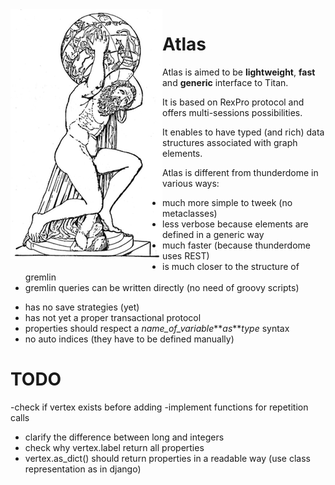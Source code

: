 <div style="float: left"><img src="figs/atlas.png" /></div>

# Atlas
Atlas is aimed to be **lightweight**, **fast** and **generic** interface to Titan.

It is based on RexPro protocol and offers multi-sessions possibilities.

It enables to have typed (and rich) data structures associated with graph elements.

Atlas is different from thunderdome in various ways:
+ much more simple to tweek (no metaclasses)
+ less verbose because elements are defined in a generic way
+ much faster (because thunderdome uses REST)
+ is much closer to the structure of gremlin
+ gremlin queries can be written directly (no need of groovy scripts)
- has no save strategies (yet)
- has not yet a proper transactional protocol
- properties should respect a *name_of_variable***_as_***type* syntax
- no auto indices (they have to be defined manually)

# TODO
-check if vertex exists before adding
-implement functions for repetition calls
- clarify the difference between long and integers
- check why vertex.label return all properties
- vertex.as_dict() should return properties in a readable way (use class representation as in django)



